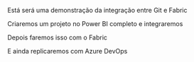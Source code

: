 Está será uma demonstração da integração entre Git e Fabric

Criaremos um projeto no Power BI completo e integraremos

Depois faremos isso com o Fabric

E ainda replicaremos com Azure DevOps